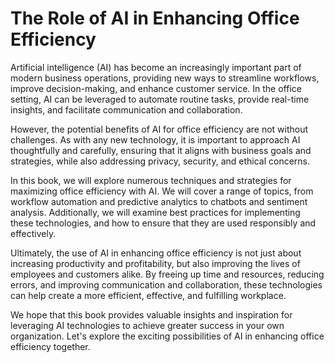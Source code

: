 The Role of AI in Enhancing Office Efficiency
===========================================================

Artificial intelligence (AI) has become an increasingly important part of modern business operations, providing new ways to streamline workflows, improve decision-making, and enhance customer service. In the office setting, AI can be leveraged to automate routine tasks, provide real-time insights, and facilitate communication and collaboration.

However, the potential benefits of AI for office efficiency are not without challenges. As with any new technology, it is important to approach AI thoughtfully and carefully, ensuring that it aligns with business goals and strategies, while also addressing privacy, security, and ethical concerns.

In this book, we will explore numerous techniques and strategies for maximizing office efficiency with AI. We will cover a range of topics, from workflow automation and predictive analytics to chatbots and sentiment analysis. Additionally, we will examine best practices for implementing these technologies, and how to ensure that they are used responsibly and effectively.

Ultimately, the use of AI in enhancing office efficiency is not just about increasing productivity and profitability, but also improving the lives of employees and customers alike. By freeing up time and resources, reducing errors, and improving communication and collaboration, these technologies can help create a more efficient, effective, and fulfilling workplace.

We hope that this book provides valuable insights and inspiration for leveraging AI technologies to achieve greater success in your own organization. Let's explore the exciting possibilities of AI in enhancing office efficiency together.
